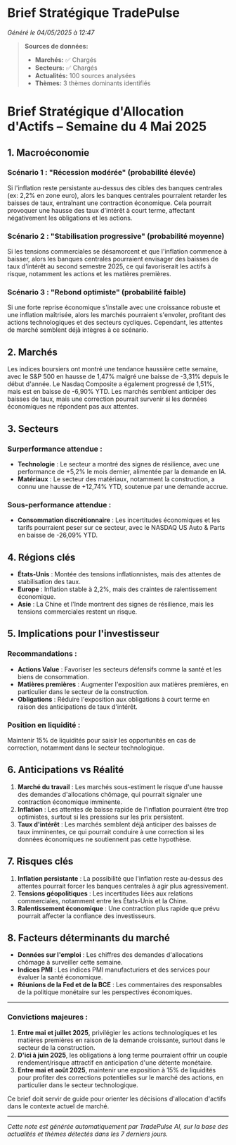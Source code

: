 # Brief Stratégique TradePulse

*Généré le 04/05/2025 à 12:47*

> **Sources de données:**
> - **Marchés:** ✅ Chargés
> - **Secteurs:** ✅ Chargés
> - **Actualités:** 100 sources analysées
> - **Thèmes:** 3 thèmes dominants identifiés

# Brief Stratégique d'Allocation d'Actifs – Semaine du 4 Mai 2025

## 1. Macroéconomie

### Scénario 1 : "Récession modérée" (probabilité élevée)
Si l'inflation reste persistante au-dessus des cibles des banques centrales (ex: 2,2% en zone euro), alors les banques centrales pourraient retarder les baisses de taux, entraînant une contraction économique. Cela pourrait provoquer une hausse des taux d'intérêt à court terme, affectant négativement les obligations et les actions. 

### Scénario 2 : "Stabilisation progressive" (probabilité moyenne)
Si les tensions commerciales se désamorcent et que l'inflation commence à baisser, alors les banques centrales pourraient envisager des baisses de taux d'intérêt au second semestre 2025, ce qui favoriserait les actifs à risque, notamment les actions et les matières premières.

### Scénario 3 : "Rebond optimiste" (probabilité faible)
Si une forte reprise économique s'installe avec une croissance robuste et une inflation maîtrisée, alors les marchés pourraient s'envoler, profitant des actions technologiques et des secteurs cycliques. Cependant, les attentes de marché semblent déjà intègres à ce scénario.

## 2. Marchés

Les indices boursiers ont montré une tendance haussière cette semaine, avec le S&P 500 en hausse de 1,47% malgré une baisse de -3,31% depuis le début d'année. Le Nasdaq Composite a également progressé de 1,51%, mais est en baisse de -6,90% YTD. Les marchés semblent anticiper des baisses de taux, mais une correction pourrait survenir si les données économiques ne répondent pas aux attentes.

## 3. Secteurs

### Surperformance attendue :
- **Technologie** : Le secteur a montré des signes de résilience, avec une performance de +5,2% le mois dernier, alimentée par la demande en IA.
- **Matériaux** : Le secteur des matériaux, notamment la construction, a connu une hausse de +12,74% YTD, soutenue par une demande accrue.

### Sous-performance attendue :
- **Consommation discrétionnaire** : Les incertitudes économiques et les tarifs pourraient peser sur ce secteur, avec le NASDAQ US Auto & Parts en baisse de -26,09% YTD.

## 4. Régions clés

- **États-Unis** : Montée des tensions inflationnistes, mais des attentes de stabilisation des taux.
- **Europe** : Inflation stable à 2,2%, mais des craintes de ralentissement économique.
- **Asie** : La Chine et l'Inde montrent des signes de résilience, mais les tensions commerciales restent un risque.

## 5. Implications pour l'investisseur

### Recommandations :
- **Actions Value** : Favoriser les secteurs défensifs comme la santé et les biens de consommation.
- **Matières premières** : Augmenter l'exposition aux matières premières, en particulier dans le secteur de la construction.
- **Obligations** : Réduire l'exposition aux obligations à court terme en raison des anticipations de taux d'intérêt.

### Position en liquidité :
Maintenir 15% de liquidités pour saisir les opportunités en cas de correction, notamment dans le secteur technologique.

## 6. Anticipations vs Réalité

1. **Marché du travail** : Les marchés sous-estiment le risque d'une hausse des demandes d'allocations chômage, qui pourrait signaler une contraction économique imminente.
2. **Inflation** : Les attentes de baisse rapide de l'inflation pourraient être trop optimistes, surtout si les pressions sur les prix persistent.
3. **Taux d'intérêt** : Les marchés semblent déjà anticiper des baisses de taux imminentes, ce qui pourrait conduire à une correction si les données économiques ne soutiennent pas cette hypothèse.

## 7. Risques clés

1. **Inflation persistante** : La possibilité que l'inflation reste au-dessus des attentes pourrait forcer les banques centrales à agir plus agressivement.
2. **Tensions géopolitiques** : Les incertitudes liées aux relations commerciales, notamment entre les États-Unis et la Chine.
3. **Ralentissement économique** : Une contraction plus rapide que prévu pourrait affecter la confiance des investisseurs.

## 8. Facteurs déterminants du marché

- **Données sur l'emploi** : Les chiffres des demandes d'allocations chômage à surveiller cette semaine.
- **Indices PMI** : Les indices PMI manufacturiers et des services pour évaluer la santé économique.
- **Réunions de la Fed et de la BCE** : Les commentaires des responsables de la politique monétaire sur les perspectives économiques.

---

### Convictions majeures :

1. **Entre mai et juillet 2025**, privilégier les actions technologiques et les matières premières en raison de la demande croissante, surtout dans le secteur de la construction.
2. **D'ici à juin 2025**, les obligations à long terme pourraient offrir un couple rendement/risque attractif en anticipation d'une détente monétaire.
3. **Entre mai et août 2025**, maintenir une exposition à 15% de liquidités pour profiter des corrections potentielles sur le marché des actions, en particulier dans le secteur technologique.

Ce brief doit servir de guide pour orienter les décisions d'allocation d'actifs dans le contexte actuel de marché.

---

*Cette note est générée automatiquement par TradePulse AI, sur la base des actualités et thèmes détectés dans les 7 derniers jours.*
